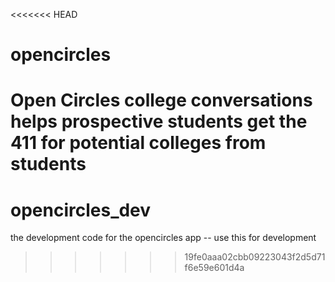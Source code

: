 <<<<<<< HEAD
# opencircles
Open Circles college conversations helps prospective students get the 411 for potential colleges from students
=======
# opencircles_dev
the development code for the opencircles app -- use this for development
>>>>>>> 19fe0aaa02cbb09223043f2d5d71f6e59e601d4a
